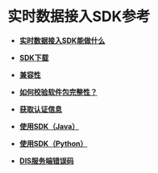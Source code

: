 # 实时数据接入SDK参考<a name="dgc_06_0000"></a>

-   **[实时数据接入SDK能做什么](实时数据接入SDK能做什么.md)**  

-   **[SDK下载](SDK下载.md)**  

-   **[兼容性](兼容性.md)**  

-   **[如何校验软件包完整性？](如何校验软件包完整性.md)**  

-   **[获取认证信息](获取认证信息.md)**  

-   **[使用SDK（Java）](使用SDK（Java）.md)**  

-   **[使用SDK（Python）](使用SDK（Python）.md)**  

-   **[DIS服务端错误码](DIS服务端错误码.md)**  


